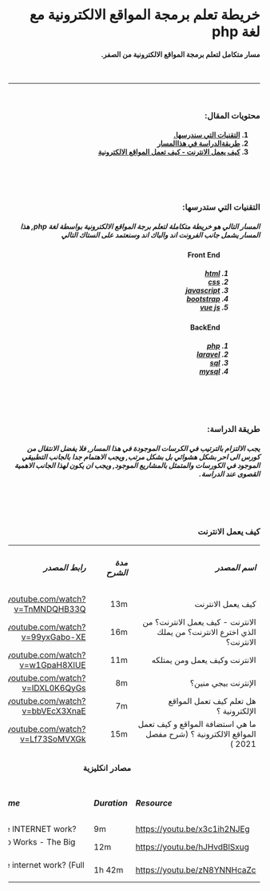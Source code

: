 <div dir="rtl">
<h1>خريطة تعلم برمجة المواقع الالكترونية مع لغة php</h1>
<h4>
مسار متكامل لتعلم برمجة المواقع الالكترونية من الصفر.
</h4>
<br>
<hr><br>
<!-- جدول المحتويات -->
<div>
<h3>
محتويات المقال:
</h3>
<h4>
<ol type="1">
<li><a
href="https://github.com/ali7saen/PHP-Developer-RoadMap/edit/main/README.md#%D8%A7%D9%84%D8%AA%D9%82%D9%86%D9%8A%D8%A7%D8%AA-%D8%A7%D9%84%D8%AA%D9%8A-%D8%B3%D8%AA%D8%AF%D8%B1%D8%B3%D9%87%D8%A7">التقنيات
التي سندرسها.</a></li>
<li><a
href="https://github.com/ali7saen/PHP-Developer-RoadMap/edit/main/README.md#%D8%B7%D8%B1%D9%8A%D9%82%D8%A9-%D8%A7%D9%84%D8%AF%D8%B1%D8%A7%D8%B3%D8%A9">
طريقةالدراسة في هذاالمسار</a></li>
<li>
<a
href="https://github.com/ali7saen/PHP-Developer-RoadMap/edit/main/README.md#%D9%83%D9%8A%D9%81-%D9%8A%D8%B9%D9%85%D9%84-%D8%A7%D9%84%D8%A7%D9%86%D8%AA%D8%B1%D9%86%D8%AA">
كيف يعمل الانترنت - كيف تعمل المواقع الالكترونية
</a>
</li>
</ol>
</h4>
</div>
<br><br><br>
<!-- التقنيات التي سندرسها -->
<div>
<h3>
التقنيات التي ستدرسها:
</h3>
<h5>
المسار التالي هو خريطة متكاملة لتعلم برجة المواقع الالكترونية بواسطة لغة php, هذا المسار يشمل جانب
الفرونت اند والباك اند وسنعتمد على الستاك التالي
</h5>
<ol type="none">
<dd>
<h4>Front End</h4>
</dd>
<dt>
<h5>
<ol type="1">
<li><a
href="https://ar.wikipedia.org/wiki/%D9%84%D8%BA%D8%A9_%D8%AA%D9%88%D8%B5%D9%8A%D9%81_%D8%A7%D9%84%D9%86%D8%B5_%D8%A7%D9%84%D9%81%D8%A7%D8%A6%D9%82">html</a>
</li>
<li><a
href="https://ar.wikipedia.org/wiki/%D8%A3%D9%88%D8%B1%D8%A7%D9%82_%D8%A7%D9%84%D8%A3%D9%86%D9%85%D8%A7%D8%B7_%D8%A7%D9%84%D9%85%D8%AA%D8%AA%D8%A7%D9%84%D9%8A%D8%A9">css</a>
</li>
<li><a
href="https://ar.wikipedia.org/wiki/%D8%AC%D8%A7%D9%81%D8%A7_%D8%B3%D9%83%D8%B1%D9%8A%D8%A8%D8%AA">javascript</a>
</li>
<li><a
href="https://ar.wikipedia.org/wiki/%D8%A8%D9%88%D8%AA%D8%B3%D8%AA%D8%B1%D8%A7%D8%A8">bootstrap</a>
</li>
<li><a href="https://ar.wikipedia.org/wiki/%D9%81%D9%8A%D9%88_%D8%AC%D9%8A_%D8%A5%D8%B3">vue
js</a></li>
</ol>
</h5>
</dt>
</ol>
<ol type="none">
<dd>
<h4>BackEnd</h4>
</dd>
<dt>
<h5>
<ol type="1">
<li><a
href="https://ar.wikipedia.org/wiki/%D8%A8%D9%8A_%D8%A5%D8%AA%D8%B4_%D8%A8%D9%8A">php</a>
</li>
<li><a href="https://ar.wikipedia.org/wiki/%D9%84%D8%A7%D8%B1%D8%A7%D9%81%D9%84">laravel</a>
</li>
<li><a
href="https://ar.wikipedia.org/wiki/%D9%84%D8%BA%D8%A9_%D8%A7%D9%84%D8%A7%D8%B3%D8%AA%D8%B9%D9%84%D8%A7%D9%85%D8%A7%D8%AA_%D8%A7%D9%84%D9%85%D9%87%D9%8A%D9%83%D9%84%D8%A9">sql</a>
</li>
<li><a
href="https://ar.wikipedia.org/wiki/%D9%85%D8%A7%D9%8A_%D8%A5%D8%B3_%D9%83%D9%8A%D9%88_%D8%A5%D9%84">mysql</a>
</li>
</ol>
</h5>
</dt>
</ol>
</div>
<br><br><br>
<!-- التقنيات التي سندرسها -->
<div>
<h3>
طريقة الدراسة:
</h3>
<h5>
يجب الالتزام بالترتيب في الكرسات الموجودة في هذا المسار, فلا يفضل الانتقال من كورس الى احر بشكل هشوائي
بل بشكل مرتب, ويجب الاهتمام جدا بالجانب التطبيقي الموجود في الكورسات والمتمثل بالمشاريع الموجود, ويجب ان
يكون لهذا الجانب الاهمية القصوى عند الدراسة.
</h5>
</div>
<br><br><br>
<!-- كيف يعمل الانترنت -->
<div>
<h3>كيف يعمل الانترنت</h3>
<table>
<tr>
<td>
<h5>
اسم المصدر
</h5>
</td>
<td>
<h5>
مدة الشرح
</h5>
</td>
<td>
<h5>
رابط المصدر
</h5>
</td>
</tr>
<tr>
<td>
كيف يعمل الانترنت
</td>
<td>
13m
</td>
<td>
<a
href="https://www.youtube.com/watch?v=TnMNDQHB33Q">https://www.youtube.com/watch?v=TnMNDQHB33Q</a>
</td>
</tr>
<tr>
<td>
الانترنت - كيف يعمل الانترنت؟ من الذي اخترع الانترنت؟ من يملك الانترنت؟ </td>
<td>
16m
</td>
<td>
<a
href="https://www.youtube.com/watch?v=99yxGabo-XE">https://www.youtube.com/watch?v=99yxGabo-XE</a>
</td>
</tr>
<tr>
<td>
الانترنت وكيف يعمل ومن يمتلكه
</td>
<td>
11m
</td>
<td>
<a
href="https://www.youtube.com/watch?v=w1GpaH8XIUE">https://www.youtube.com/watch?v=w1GpaH8XIUE</a>
</td>
</tr>
<tr>
<td>
الإنترنت بيجي منين؟
<td>
8m
</td>
<td>
<a
href="https://www.youtube.com/watch?v=IDXL0K6QyGs">https://www.youtube.com/watch?v=IDXL0K6QyGs</a>
</td>
</tr>
<tr>
<td>
هل تعلم كيف تعمل المواقع الإلكترونية ؟
<td>
7m
</td>
<td>
<a
href="https://www.youtube.com/watch?v=bbVEcX3XnaE">https://www.youtube.com/watch?v=bbVEcX3XnaE</a>
</td>
</tr>
<tr>
<td>
ما هي استضافة المواقع و كيف تعمل المواقع الالكترونية ؟ (شرح مفصل 2021 )
<td>
15m
</td>
<td>
<a
href="https://www.youtube.com/watch?v=Lf73SoMVXGk">https://www.youtube.com/watch?v=Lf73SoMVXGk</a>
</td>
</tr>
<tr>
<td colspan="3" align="center">
<h4>مصادر انكليزية</h4>
</td>
</tr>
<tr dir="ltr">
<td>
<h5>
Resource
</h5>
</td>
<td>
<h5>
Duration
</h5>
</td>
<td>
<h5>
Resource Name
</h5>
</td>
</tr>
<tr dir="ltr">
<td>
<a href="https://youtu.be/x3c1ih2NJEg">https://youtu.be/x3c1ih2NJEg</a>
</td>
<td>
9m
</td>
<td>
How does the INTERNET work?
</td>
</tr>
<tr dir="ltr">
<td>
<a href="https://youtu.be/hJHvdBlSxug">https://youtu.be/hJHvdBlSxug</a>
</td>
<td>
12m
</td>
<td>
How The Web Works - The Big Picture
</td>
</tr>
<tr dir="ltr">
<td>
<a href="https://youtu.be/zN8YNNHcaZc">https://youtu.be/zN8YNNHcaZc</a>
</td>
<td>
1h 42m
</td>
<td>
How does the internet work? (Full Course)
</td>
</tr>
</table>
</div>
<br><br><br>
</div>
